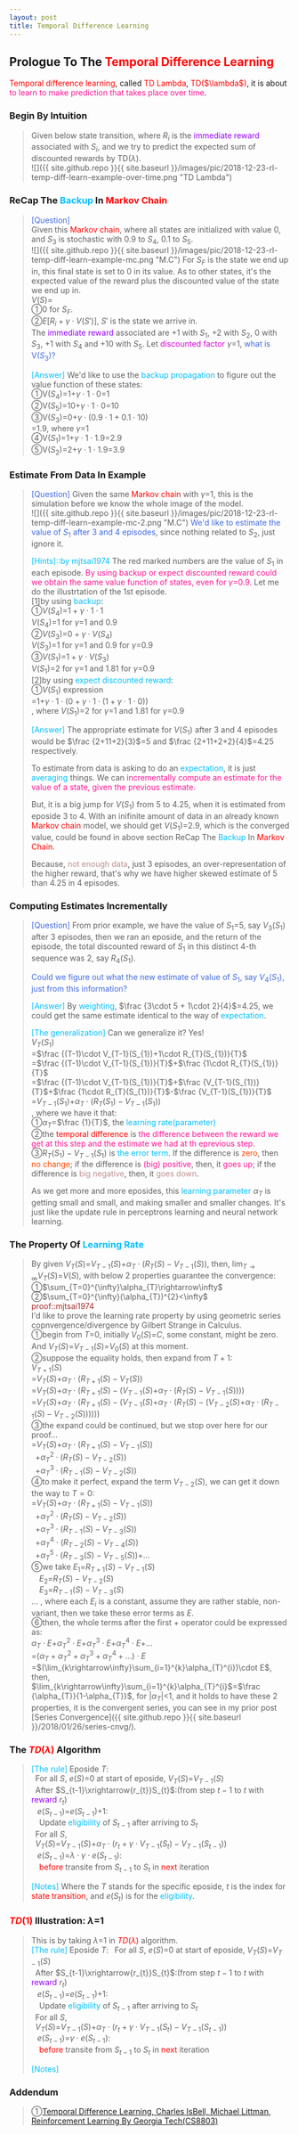 ```yaml
---
layout: post
title: Temporal Difference Learning
---
```


## Prologue To The <font color="Red">Temporal Difference Learning</font>
<p class="message">
<font color="Red">Temporal difference learning</font>, called <font color="Red">TD Lambda</font>, <font color="Red">TD($\lambda$)</font>, it is about <font color="DeepPink">to learn to make prediction that takes place over time</font>.  
</p>

### Begin By Intuition
>Given below state transition, where $R_{i}$ is the <font color="#9300FF">immediate reward</font> associated with $S_{i}$, and we try to predict the expected sum of discounted rewards by TD($\lambda$).  
![]({{ site.github.repo }}{{ site.baseurl }}/images/pic/2018-12-23-rl-temp-diff-learn-example-over-time.png "TD Lambda")

### ReCap The <font color="DeepSkyBlue">Backup</font> In <font color="Red">Markov Chain</font>
><font color="RoyalBlue">[Question]</font>  
>Given this <font color="Red">Markov chain</font>, where all states are initialized with value $0$, and $S_{3}$ is stochastic with $0.9$ to $S_{4}$, $0.1$ to $S_{5}$.  
![]({{ site.github.repo }}{{ site.baseurl }}/images/pic/2018-12-23-rl-temp-diff-learn-example-mc.png "M.C")
>For $S_{F}$ is the state we end up in, this final state is set to $0$ in its value.  As to other states, it's the expected value of the reward plus the discounted value of the state we end up in.  
>$V(S)$=  
>&#10112;$0$ for $S_{F}$.  
>&#10113;$E\lbrack R_{i}+\gamma\cdot V(S')\rbrack$, $S'$ is the state we arrive in.  
>The <font color="#9300FF">immediate reward</font> associated are $+1$ with $S_{1}$, $+2$ with $S_{2}$, $0$ with $S_{3}$, $+1$ with $S_{4}$ and $+10$ with $S_{5}$.  Let <font color="#D600D6">discounted factor</font> $\gamma$=$1$, <font color="RoyalBlue">what is V($S_{3}$)?</font>  
>
><font color="DeepSkyBlue">[Answer]</font>
>We'd like to use the <font color="DeepSkyBlue">backup propagation</font> to figure out the value function of these states:  
>&#10112;V($S_{4}$)=$1$+$\gamma\cdot 1\cdot 0$=$1$  
>&#10113;V($S_{5}$)=$10$+$\gamma\cdot 1\cdot 0$=$10$  
>&#10114;V($S_{3}$)=$0$+$\gamma\cdot(0.9\cdot 1+0.1\cdot 10)$  
>=$1.9$, where $\gamma$=$1$  
>&#10115;V($S_{1}$)=$1$+$\gamma\cdot 1\cdot 1.9$=$2.9$  
>&#10116;V($S_{2}$)=$2$+$\gamma\cdot 1\cdot 1.9$=$3.9$  

### Estimate From Data In Example
><font color="RoyalBlue">[Question]</font>
>Given the same <font color="Red">Markov chain</font> with $\gamma$=$1$, this is the simulation before we know the whole image of the model.  
![]({{ site.github.repo }}{{ site.baseurl }}/images/pic/2018-12-23-rl-temp-diff-learn-example-mc-2.png "M.C")
><font color="RoyalBlue">We'd like to estimate the value of $S_{1}$ after 3 and 4 episodes</font>, since nothing related to $S_{2}$, just ignore it.   
>
><font color="DeepSkyBlue">[Hints]::by mjtsai1974</font>
>The red marked numbers are the value of $S_{1}$ in each episode.  <font color="DeepPink">By using backup or expect discounted reward could we obtain the same value function of states, even for $\gamma$=$0.9$.</font>  Let me do the illustrtation of the 1st episode.  
>[1]by using <font color="DeepSkyBlue">backup</font>:  
>&#10112;$V(S_{4})$=$1+\gamma\cdot 1\cdot 1$  
>$V(S_{4})$=1 for $\gamma$=$1$ and $0.9$  
>&#10113;$V(S_{3})$=$0+\gamma\cdot V(S_{4})$  
>$V(S_{3})$=$1$ for $\gamma$=$1$ and $0.9$ for $\gamma$=$0.9$  
>&#10114;$V(S_{1})$=$1+\gamma\cdot V(S_{3})$  
>$V(S_{1})$=$2$ for $\gamma$=$1$ and $1.81$ for $\gamma$=$0.9$  
>[2]by using <font color="DeepSkyBlue">expect discounted reward</font>:  
>&#10112;$V(S_{1})$ expression  
>=$1$+$\gamma\cdot 1\cdot(0+\gamma\cdot 1\cdot(1+\gamma\cdot 1\cdot 0))$  
>, where $V(S_{1})$=$2$ for $\gamma$=$1$ and $1.81$ for $\gamma$=$0.9$  
>
><font color="DeepSkyBlue">[Answer]</font>
>The appropriate estimate for $V(S_{1})$ after 3 and 4 episodes would be $\frac {2+11+2}{3}$=$5$ and $\frac {2+11+2+2}{4}$=$4.25$ respectively.  
>
>To estimate from data is asking to do an <font color="DeepSkyBlue">expectation</font>, it is just <font color="DeepSkyBlue">averaging</font> things.  We can <font color="DeepPink">incrementally compute an estimate for the value of a state, given the previous estimate.</font>  
>
>But, it is a big jump for $V(S_{1})$ from $5$ to $4.25$, when it is estimated from eposide 3 to 4.  With an inifinite amount of data in an already known <font color="Red">Markov chain</font> model, we should get $V(S_{1})$=$2.9$, which is the converged value, could be found in above section ReCap The <font color="DeepSkyBlue">Backup</font> In <font color="Red">Markov Chain</font>.  
>
>Because, <font color="RosyBrown">not enough data</font>, just 3 episodes, an over-representation of the higher reward, that's why we have higher skewed estimate of $5$ than $4.25$ in 4 episodes.  

### Computing Estimates Incrementally
><font color="RoyalBlue">[Question]</font>
>From prior example, we have the value of $S_{1}$=$5$, say $V_{3}(S_{1})$ after 3 episodes, then we ran an eposide, and the return of the episode, the total discounted reward of $S_{1}$ in this distinct 4-th sequence was $2$, say $R_{4}(S_{1})$.  
>
><font color="RoyalBlue">Could we figure out what the new estimate of value of $S_{1}$, say $V_{4}(S_{1})$, just from this information?</font>  
>
><font color="DeepSkyBlue">[Answer]</font>
>By <font color="DeepSkyBlue">weighting</font>, $\frac {3\cdot 5 + 1\cdot 2}{4}$=$4.25$, we could get the same estimate identical to the way of <font color="DeepSkyBlue">expectation</font>.  
>
><font color="DeepSkyBlue">[The generalization]</font>
>Can we generalize it?  Yes!  
>$V_{T}(S_{1})$  
>=$\frac {(T-1)\cdot V_{T-1}(S_{1})+1\cdot R_{T}(S_{1})}{T}$  
>=$\frac {(T-1)\cdot V_{T-1}(S_{1})}{T}$+$\frac {1\cdot R_{T}(S_{1})}{T}$  
>=$\frac {(T-1)\cdot V_{T-1}(S_{1})}{T}$+$\frac {V_{T-1}(S_{1})}{T}$+$\frac {1\cdot R_{T}(S_{1})}{T}$-$\frac {V_{T-1}(S_{1})}{T}$  
>=$V_{T-1}(S_{1})$+$\alpha_{T}\cdot (R_{T}(S_{1})-V_{T-1}(S_{1}))$  
>, where we have it that:  
>&#10112;$\alpha_{T}$=$\frac {1}{T}$, the <font color="DeepSkyBlue">learning rate(parameter)</font>  
>&#10113;the <font color="Red">temporal difference</font> is <font color="DeepPink">the difference between the reward we get at this step and the estimate we had at th eprevious step</font>.  
>&#10114;$R_{T}(S_{1})-V_{T-1}(S_{1})$ is <font color="DeepSkyBlue">the error term</font>.  If the difference is <font color="OrangeRed">zero</font>, then <font color="OrangeRed">no change</font>; if the difference is <font color="DeepPink">(big) positive</font>, then, it <font color="DeepPink">goes up</font>; if the difference is <font color="RosyBrown">big negative</font>, then, it <font color="RosyBrown">goes down</font>.  
>
>As we get more and more eposides, this <font color="DeepSkyBlue">learning parameter</font> $\alpha_{T}$ is getting small and small, and making smaller and smaller changes.  It's just like the update rule in perceptrons learning and neural network learning.  

### The Property Of <font color="DeepSkyBlue">Learning Rate</font>
>By given $V_{T}(S)$=$V_{T-1}(S)$+$\alpha_{T}\cdot(R_{T}(S)-V_{T-1}(S))$, then, $\lim_{T\rightarrow\infty}V_{T}(S)$=$V(S)$, with below 2 properties guarantee the convergence:  
>&#10112;$\sum_{T=0}^{\infty}\alpha_{T}\rightarrow\infty$  
>&#10113;$\sum_{T=0}^{\infty}(\alpha_{T})^{2}<\infty$  
><font color="Brown">proof::mjtsai1974</font>  
>I'd like to prove the learning rate property by using geometric series copnvergence/divergence by Gilbert Strange in Calculus.  
>&#10112;begin from $T$=$0$, initially $V_{0}(S)$=$C$, some constant, might be zero.  And $V_{T}(S)$=$V_{T-1}(S)$=$V_{0}(S)$ at this moment.  
>&#10113;suppose the equality holds, then expand from $T+1$:  
>$V_{T+1}(S)$  
>=$V_{T}(S)$+$\alpha_{T}\cdot(R_{T+1}(S)-V_{T}(S))$  
>=$V_{T}(S)$+$\alpha_{T}\cdot(R_{T+1}(S)-(V_{T-1}(S)$+$\alpha_{T}\cdot(R_{T}(S)-V_{T-1}(S))))$  
>=$V_{T}(S)$+$\alpha_{T}\cdot(R_{T+1}(S)-(V_{T-1}(S)$+$\alpha_{T}\cdot(R_{T}(S)-(V_{T-2}(S)$+$\alpha_{T}\cdot(R_{T-1}(S)-V_{T-2}(S))))))$  
>&#10114;the expand could be continued, but we stop over here for our proof...  
>=$V_{T}(S)$+$\alpha_{T}\cdot(R_{T+1}(S)-V_{T-1}(S))$  
>$\;\;$+$\alpha_{T}^{2}\cdot(R_{T}(S)-V_{T-2}(S))$  
>$\;\;$+$\alpha_{T}^{3}\cdot(R_{T-1}(S)-V_{T-2}(S))$  
>&#10115;to make it perfect, expand the term $V_{T-2}(S)$, we can get it down the way to $T=0$:  
>=$V_{T}(S)$+$\alpha_{T}\cdot(R_{T+1}(S)-V_{T-1}(S))$  
>$\;\;$+$\alpha_{T}^{2}\cdot(R_{T}(S)-V_{T-2}(S))$  
>$\;\;$+$\alpha_{T}^{3}\cdot(R_{T-1}(S)-V_{T-3}(S))$  
>$\;\;$+$\alpha_{T}^{4}\cdot(R_{T-2}(S)-V_{T-4}(S))$  
>$\;\;$+$\alpha_{T}^{5}\cdot(R_{T-3}(S)-V_{T-5}(S))$+...  
>&#10116;we take $E_{1}$=$R_{T+1}(S)-V_{T-1}(S)$  
>$\;\;\;\;E_{2}$=$R_{T}(S)-V_{T-2}(S)$  
>$\;\;\;\;E_{3}$=$R_{T-1}(S)-V_{T-3}(S)$  
>...
>, where each $E_{i}$ is a constant, assume they are rather stable, non-variant, then we take these error terms as $E$.  
>&#10117;then, the whole terms after the first + operator could be expressed as:  
>$\alpha_{T}\cdot E$+$\alpha_{T}^{2}\cdot E$+$\alpha_{T}^{3}\cdot E$+$\alpha_{T}^{4}\cdot E$+...  
>=$(\alpha_{T}+\alpha_{T}^{2}+\alpha_{T}^{3}+\alpha_{T}^{4}+...)\cdot E$  
>=$(\lim_{k\rightarrow\infty}\sum_{i=1}^{k}\alpha_{T}^{i})\cdot E$, then,  
>$\lim_{k\rightarrow\infty}\sum_{i=1}^{k}\alpha_{T}^{i}$=$\frac {\alpha_{T}}{1-\alpha_{T}}$, for $\left|\alpha_{T}\right|$<$1$, and it holds to have these 2 properties, it is the convergent series, you can see in my prior post [Series Convergence]({{ site.github.repo }}{{ site.baseurl }}/2018/01/26/series-cnvg/).  

### The <font color="Red">$TD(\lambda)$</font> Algorithm
><font color="DeepSkyBlue">[The rule]</font>
>Eposide $T$:  
>$\;\;$For all $S$, $e(S)$=$0$ at start of eposide, $V_{T}(S)$=$V_{T-1}(S)$  
>$\;\;$After $S_{t-1}\xrightarrow{r_{t}}S_{t}$:(from step $t-1$ to $t$ with <font color="#9300FF">reward</font> $r_{t}$)  
>$\;\;\;e(S_{t-1})$=$e(S_{t-1})$+$1$:  
>$\;\;\;\;$Update <font color="DeepSkyBlue">eligibility</font> of $S_{t-1}$ after arriving to $S_{t}$  
>$\;\;$For all $S$,  
>$\;\;V_{T}(S)$=$V_{T-1}(S)$+$\alpha_{T}\cdot(r_{t}+\gamma\cdot V_{T-1}(S_{t})-V_{T-1}(S_{t-1}))$  
>$\;\;\;e(S_{t-1})$=$\lambda\cdot\gamma\cdot e(S_{t-1})$:  
>$\;\;\;\;$<font color="Red">before</font> transite from $S_{t-1}$ to $S_{t}$ in <font color="Red">next</font> iteration  
>
><font color="DeepSkyBlue">[Notes]</font>
>Where the $T$ stands for the specific eposide, $t$ is the index for <font color="Red">state transition</font>, and $e(S_{t})$ is for the <font color="DeepSkyBlue">eligibility</font>.  

### <font color="Red">$TD(1)$</font> Illustration: $\lambda$=$1$
>This is by taking $\lambda$=$1$ in <font color="Red">$TD(\lambda)$</font> algorithm.  
><font color="DeepSkyBlue">[The rule]</font>
>Eposide $T$:
>$\;\;$For all $S$, $e(S)$=$0$ at start of eposide, $V_{T}(S)$=$V_{T-1}(S)$  
>$\;\;$After $S_{t-1}\xrightarrow{r_{t}}S_{t}$:(from step $t-1$ to $t$ with <font color="#9300FF">reward</font> $r_{t}$)  
>$\;\;\;e(S_{t-1})$=$e(S_{t-1})$+$1$:  
>$\;\;\;\;$Update <font color="DeepSkyBlue">eligibility</font> of $S_{t-1}$ after arriving to $S_{t}$  
>$\;\;$For all $S$,  
>$\;\;V_{T}(S)$=$V_{T-1}(S)$+$\alpha_{T}\cdot(r_{t}+\gamma\cdot V_{T-1}(S_{t})-V_{T-1}(S_{t-1}))$  
>$\;\;\;e(S_{t-1})$=$\gamma\cdot e(S_{t-1})$:  
>$\;\;\;\;$<font color="Red">before</font> transite from $S_{t-1}$ to $S_{t}$ in <font color="Red">next</font> iteration 
>
><font color="DeepSkyBlue">[Notes]</font>
>

<!--
### <font color="Red">$TD(0)$</font> Illustration: $\lambda$=$0$
### <font color="Red">$TD(0)$</font> Illustration: $0\ge\lambda\le 1$
-->

### Addendum
>&#10112;[Temporal Difference Learning, Charles IsBell, Michael Littman, Reinforcement Learning By Georgia Tech(CS8803)](https://classroom.udacity.com/courses/ud600/lessons/4178018883/concepts/41512300800923)  

<!-- Γ -->
<!-- \Omega -->
<!-- \cap intersection -->
<!-- \cup union -->
<!-- \frac{\Gamma(k + n)}{\Gamma(n)} \frac{1}{r^k}  -->
<!-- \mbox{\large$\vert$}\nolimits_0^\infty -->
<!-- \vert_0^\infty -->
<!-- \vert_{0.5}^{\infty} -->
<!-- &prime; ′ -->
<!-- &Prime; ″ -->
<!-- $E\lbrack X\rbrack$ -->
<!-- \overline{X_n} -->
<!-- \underset{Succss}P -->
<!-- \frac{{\overline {X_n}}-\mu}{S/\sqrt n} -->
<!-- \lim_{t\rightarrow\infty} -->
<!-- \int_{0}^{a}\lambda\cdot e^{-\lambda\cdot t}\operatorname dt -->
<!-- \Leftrightarrow -->
<!-- \prod_{v\in V} -->
<!-- \subset -->
<!-- \subseteq -->
<!-- \varnothing -->
<!-- \perp -->
<!-- \overset\triangle= -->
<!-- \left|X\right| -->
<!-- \xrightarrow{r_t} -->

<!-- Notes -->
<!-- <font color="OrangeRed">items, verb, to make it the focus, mathematic expression</font> -->
<!-- <font color="Red">KKT</font> -->
<!-- <font color="Red">SMO heuristics</font> -->
<!-- <font color="Red">F</font> distribution -->
<!-- <font color="Red">t</font> distribution -->
<!-- <font color="DeepSkyBlue">suggested item, soft item</font> -->
<!-- <font color="RoyalBlue">old alpha, quiz, example</font> -->
<!-- <font color="Green">new alpha</font> -->

<!-- <font color="#C20000">conclusion, finding</font> -->
<!-- <font color="DeepPink">positive conclusion, finding</font> -->
<!-- <font color="RosyBrown">negative conclusion, finding</font> -->

<!-- <font color="#00ADAD">policy</font> -->
<!-- <font color="#6100A8">full observable</font> -->
<!-- <font color="#FFAC12">partial observable</font> -->
<!-- <font color="#EB00EB">stochastic</font> -->
<!-- <font color="#8400E6">state transition</font> -->
<!-- <font color="#D600D6">discount factor gamma $\gamma$</font> -->
<!-- <font color="#D600D6">$V(S)$</font> -->
<!-- <font color="#9300FF">immediate reward R(S)</font> -->

<!-- ### <font color="RoyalBlue">Example</font>: Illustration By Rainy And Sunny Days In One Week -->
<!-- <font color="RoyalBlue">[Question]</font> -->
<!-- <font color="DeepSkyBlue">[Answer]</font> -->

<!-- 
[1]Given the vehicles pass through a highway toll station is $6$ per minute, what is the probability that no cars within $30$ seconds?
><font color="DeepSkyBlue">[1]</font>
><font color="OrangeRed">Given the vehicles pass through a highway toll station is $6$ per minute, what is the probability that no cars within $30$ seconds?</font>  
-->

<!--
><font color="DeepSkyBlue">[Notes]</font>
><font color="OrangeRed">Why at this moment, the Poisson and exponential probability come out with different result?</font>  
-->

<!-- https://www.medcalc.org/manual/gamma_distribution_functions.php -->
<!-- https://www.statlect.com/probability-distributions/student-t-distribution#hid5 -->
<!-- http://www.wiris.com/editor/demo/en/ -->